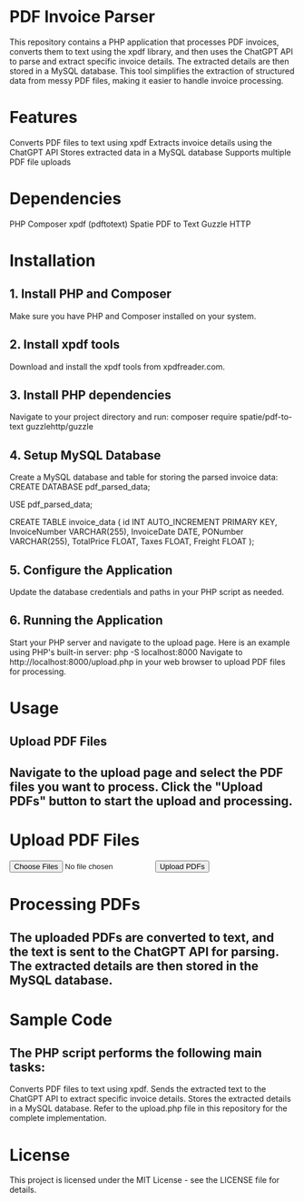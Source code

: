 # PDF Invoice Parser
This repository contains a PHP application that processes PDF invoices, converts them to text using the xpdf library, and then uses the ChatGPT API to parse and extract specific invoice details. The extracted details are then stored in a MySQL database. This tool simplifies the extraction of structured data from messy PDF files, making it easier to handle invoice processing.

# Features
Converts PDF files to text using xpdf
Extracts invoice details using the ChatGPT API
Stores extracted data in a MySQL database
Supports multiple PDF file uploads

# Dependencies
PHP
Composer
xpdf (pdftotext)
Spatie PDF to Text
Guzzle HTTP

# Installation
## 1. Install PHP and Composer
Make sure you have PHP and Composer installed on your system.

## 2. Install xpdf tools
Download and install the xpdf tools from xpdfreader.com.

## 3. Install PHP dependencies
Navigate to your project directory and run:
composer require spatie/pdf-to-text guzzlehttp/guzzle

## 4. Setup MySQL Database
Create a MySQL database and table for storing the parsed invoice data:
CREATE DATABASE pdf_parsed_data;

USE pdf_parsed_data;

CREATE TABLE invoice_data (
    id INT AUTO_INCREMENT PRIMARY KEY,
    InvoiceNumber VARCHAR(255),
    InvoiceDate DATE,
    PONumber VARCHAR(255),
    TotalPrice FLOAT,
    Taxes FLOAT,
    Freight FLOAT
);

## 5. Configure the Application
Update the database credentials and paths in your PHP script as needed.

## 6. Running the Application
Start your PHP server and navigate to the upload page. Here is an example using PHP's built-in server:
php -S localhost:8000
Navigate to http://localhost:8000/upload.php in your web browser to upload PDF files for processing.

# Usage
## Upload PDF Files
## Navigate to the upload page and select the PDF files you want to process. Click the "Upload PDFs" button to start the upload and processing.

<!DOCTYPE html>
<html lang="en">
<head>
    <meta charset="UTF-8">
    <title>Upload PDF Files</title>
</head>
<body>
    <h1>Upload PDF Files</h1>
    <form action="upload.php" method="post" enctype="multipart/form-data">
        <input type="file" name="pdfFiles[]" multiple accept=".pdf">
        <button type="submit">Upload PDFs</button>
    </form>
</body>
</html>

# Processing PDFs
## The uploaded PDFs are converted to text, and the text is sent to the ChatGPT API for parsing. The extracted details are then stored in the MySQL database.

# Sample Code
## The PHP script performs the following main tasks:

Converts PDF files to text using xpdf.
Sends the extracted text to the ChatGPT API to extract specific invoice details.
Stores the extracted details in a MySQL database.
Refer to the upload.php file in this repository for the complete implementation.

# License
This project is licensed under the MIT License - see the LICENSE file for details.
